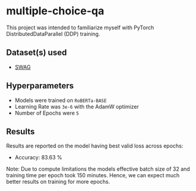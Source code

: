 # multiple-choice-qa

 This project was intended to familiarize myself with PyTorch DistributedDataParallel (DDP) training.

## Dataset(s) used
* [SWAG](https://arxiv.org/abs/1808.05326)

## Hyperparameters

* Models were trained on `RoBERTa-BASE`
* Learning Rate was `3e-6` with the AdamW optimizer
* Number of Epochs were `5`

## Results

Results are reported on the model having best valid loss across epochs:

* Accuracy: 83.63 %

Note: Due to compute limitations the models effective batch size of 32 and training time per epoch took 150 minutes. Hence, we can expect much better results on training for more epochs.

 
